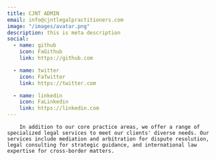 ```yaml
---
title: CJNT ADMIN
email: info@cjntlegalpractitioners.com
image: "/images/avatar.png"
description: this is meta description
social:
  - name: github
    icon: FaGithub
    link: https://github.com

  - name: twitter
    icon: FaTwitter
    link: https://twitter.com

  - name: linkedin
    icon: FaLinkedin
    link: https://linkedin.com
---
```


        In addition to our core practice areas, we offer a range of specialized legal services to meet our clients' diverse needs. Our services include mediation and arbitration for dispute resolution, legal consulting for strategic guidance, and international law expertise for cross-border matters.